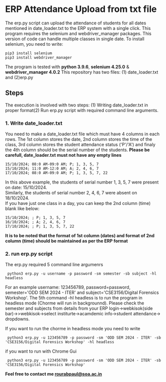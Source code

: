 # ERP Attendance Upload from txt file
The erp.py script can upload the attendance of students for all dates mentioned in date_loader.txt to the ERP system with a single click. This program requires the selenium and webdriver_manager packages. This version of code can handle multiple classes in single date. To install selenium, you need to write:
```
pip3 install selenium
pip3 install webdriver_manager
```
The program is tested with <b>python 3.9.6</b>, <b>selenium 4.25.0</b> & <b>webdriver_manager 4.0.2</b>
This repository has two files: (1) date_loader.txt and (2)erp.py
## Steps
The execution is involved with two steps: (1) Writing date_loader.txt in proper format(2) Run erp.py script with required command line arguments.
### 1. Write date_loader.txt
You need to make a date_loader.txt file which must have 4 columns in each rows. The 1st column stores the date, 2nd column stores the time of the class, 3rd column stores the student attendance status ('P'/'A') and finaly the 4th column should be the serial number of the students. <b>Please be carefull, date_loader.txt must not have any empty lines</b>
```
15/10/2024; 08:0 AM-09:0 AM; P; 1, 3, 5, 7
15/10/2024; 11:0 AM-12:0 AM; A; 2, 4, 6, 7
17/10/2024; 08:0 AM-09:0 AM; P; 1, 3, 5, 7, 22
```
In this above example, the students of serial number 1, 3, 5, 7 were present on date: 15/10/2024.<br>
Similarly, the students of serial number 2, 4, 6, 7 were absent on 18/10/2024.<br>
If you have just one class in a day, you can keep the 2nd column (time) blank like below:
```
15/10/2024; ; P; 1, 3, 5, 7
16/10/2024; ; A; 2, 4, 6, 7
17/10/2024; ; P; 1, 3, 5, 7, 22
```
<b>It is to be noted that the format of 1st column (dates) and format of 2nd column (time) should be maintained as per the ERP format</b>
### 2. run erp.py script
The erp.py required 5 command line argumenrs
```
 python3 erp.py -u username -p password -sm semester -sb subject -hl headless
```
For an example username: 123456789, password=password, semester='ODD SEM 2024 - ITER' and subject='CSE3156/Digital Forensics Workshop'. The 5th command -hl headless is to run the program in headless mode (Chorme will run in backgrounnd). Please check the semester and subjects from details from your ERP login->webkisok(side bar)->>webkisok->select institurte->acamdemic info->student attendance-> dropdowns.

If you want to run the chorme in headless mode you need to write
```
 python3 erp.py -u 123456789 -p password -sm 'ODD SEM 2024 - ITER' -sb 'CSE3156/Digital Forensics Workshop' -hl headless
```
if you want to run with Chrome Gui
```
 python3 erp.py -u 123456789 -p password -sm 'ODD SEM 2024 - ITER' -sb 'CSE3156/Digital Forensics Workshop'
```
<b>Feel free to contact me rourabpaul@soa.ac.in</b>

